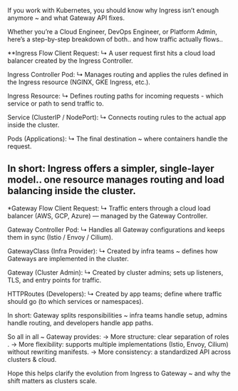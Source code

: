 If you work with Kubernetes, you should know why Ingress isn’t enough anymore ~ and what Gateway API fixes.

Whether you’re a Cloud Engineer, DevOps Engineer, or Platform Admin, here’s a step-by-step breakdown of both..
and how traffic actually flows..

**Ingress Flow
Client Request:
↳ A user request first hits a cloud load balancer created by the Ingress Controller.

Ingress Controller Pod:
↳ Manages routing and applies the rules defined in the Ingress resource (NGINX, GKE Ingress, etc.).

Ingress Resource:
↳ Defines routing paths for incoming requests - which service or path to send traffic to.

Service (ClusterIP / NodePort):
↳ Connects routing rules to the actual app inside the cluster.

Pods (Applications):
↳ The final destination ~ where containers handle the request.

In short:
Ingress offers a simpler, single-layer model.. one resource manages routing and load balancing inside the cluster.
------------

*Gateway Flow
Client Request:
↳ Traffic enters through a cloud load balancer (AWS, GCP, Azure) — managed by the Gateway Controller.

Gateway Controller Pod:
↳ Handles all Gateway configurations and keeps them in sync (Istio / Envoy / Cilium).

GatewayClass (Infra Provider):
↳ Created by infra teams ~ defines how Gateways are implemented in the cluster.

Gateway (Cluster Admin):
↳ Created by cluster admins; sets up listeners, TLS, and entry points for traffic.

HTTPRoutes (Developers):
↳ Created by app teams; define where traffic should go (to which services or namespaces).

In short:
Gateway splits responsibilities ~ infra teams handle setup, admins handle routing, and developers handle app paths.

So all in all ~ Gateway provides:
→ More structure: clear separation of roles .
→ More flexibility: supports multiple implementations (Istio, Envoy, Cilium) without rewriting manifests.
→ More consistency: a standardized API across clusters & cloud.

Hope this helps clarify the evolution from Ingress to Gateway ~
and why the shift matters as clusters scale.
